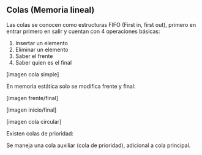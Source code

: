 ## Colas (Memoria lineal)

Las colas se conocen como estructuras FIFO (First in, first out), primero en entrar primero en salir y cuentan con 4 operaciones básicas:
1. Insertar un elemento
2. Eliminar un elemento
3. Saber el frente
4. Saber quien es el final

[imagen cola simple]

En memoria estática solo se modifica frente y final:

[imagen frente/final]

[imagen inicio/final]

[imagen cola circular]

Existen colas de prioridad:

Se maneja una cola auxiliar (cola de prioridad), adicional a cola principal.
